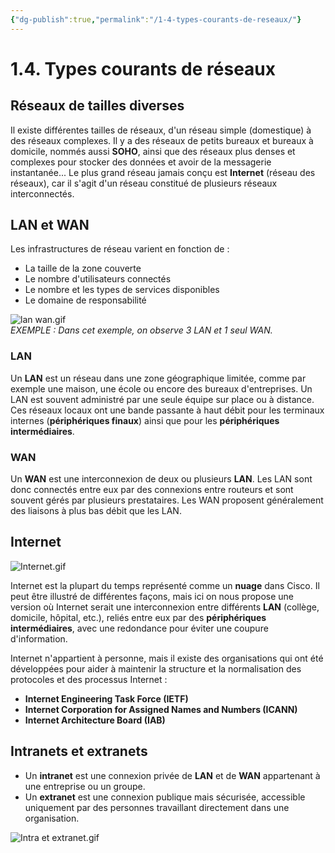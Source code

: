 ```yaml
---
{"dg-publish":true,"permalink":"/1-4-types-courants-de-reseaux/"}
---
```


# 1.4. Types courants de réseaux

## Réseaux de tailles diverses

Il existe différentes tailles de réseaux, d'un réseau simple (domestique) à des réseaux complexes. Il y a des réseaux de petits bureaux et bureaux à domicile, nommés aussi **SOHO**, ainsi que des réseaux plus denses et complexes pour stocker des données et avoir de la messagerie instantanée... Le plus grand réseau jamais conçu est **Internet** (réseau des réseaux), car il s'agit d'un réseau constitué de plusieurs réseaux interconnectés.

## LAN et WAN

Les infrastructures de réseau varient en fonction de :

- La taille de la zone couverte
- Le nombre d'utilisateurs connectés
- Le nombre et les types de services disponibles
- Le domaine de responsabilité

![lan wan.gif](/img/user/Module%201/lan%20wan.gif)  
_EXEMPLE : Dans cet exemple, on observe 3 LAN et 1 seul WAN._

### LAN

Un **LAN** est un réseau dans une zone géographique limitée, comme par exemple une maison, une école ou encore des bureaux d'entreprises. Un LAN est souvent administré par une seule équipe sur place ou à distance. Ces réseaux locaux ont une bande passante à haut débit pour les terminaux internes (**périphériques finaux**) ainsi que pour les **périphériques intermédiaires**.

### WAN

Un **WAN** est une interconnexion de deux ou plusieurs **LAN**. Les LAN sont donc connectés entre eux par des connexions entre routeurs et sont souvent gérés par plusieurs prestataires. Les WAN proposent généralement des liaisons à plus bas débit que les LAN.

## Internet

![Internet.gif](/img/user/Module%201/Internet.gif)

Internet est la plupart du temps représenté comme un **nuage** dans Cisco. Il peut être illustré de différentes façons, mais ici on nous propose une version où Internet serait une interconnexion entre différents **LAN** (collège, domicile, hôpital, etc.), reliés entre eux par des **périphériques intermédiaires**, avec une redondance pour éviter une coupure d'information.

Internet n'appartient à personne, mais il existe des organisations qui ont été développées pour aider à maintenir la structure et la normalisation des protocoles et des processus Internet :

- **Internet Engineering Task Force (IETF)**
- **Internet Corporation for Assigned Names and Numbers (ICANN)**
- **Internet Architecture Board (IAB)**

## Intranets et extranets

- Un **intranet** est une connexion privée de **LAN** et de **WAN** appartenant à une entreprise ou un groupe.
- Un **extranet** est une connexion publique mais sécurisée, accessible uniquement par des personnes travaillant directement dans une organisation.

![Intra et extranet.gif](/img/user/Module%201/Intra%20et%20extranet.gif)
